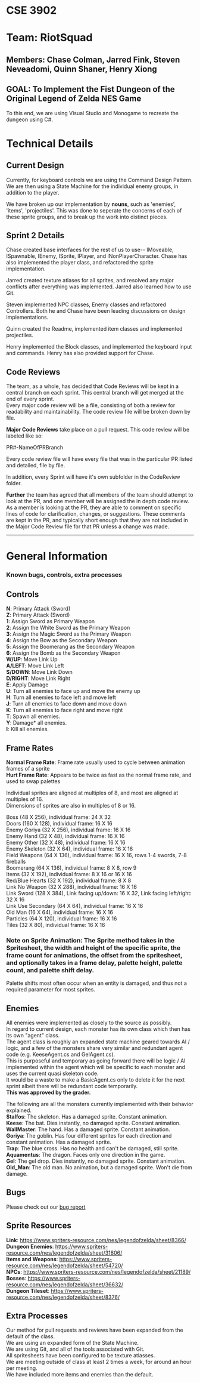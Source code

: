 # CSE 3902  
# Team: RiotSquad  
## Members: Chase Colman, Jarred Fink, Steven Neveadomi, Quinn Shaner, Henry Xiong  
  
## GOAL: To Implement the Fist Dungeon of the Original Legend of Zelda NES Game  
  
To this end, we are using Visual Studio and Monogame to recreate the dungeon using C#.   
  
# Technical Details  
  
## Current Design  
  
Currently, for keyboard controls we are using the Command Design Pattern.  
We are then using a State Machine for the individual enemy groups, in addition to the player.   
  
We have broken up our implementation by __nouns__, such as 'enemies', 'items', 'projectiles'. This was done to seperate the concerns of each of these sprite groups, and to break up the work into distinct pieces.  
  
## Sprint 2 Details  
  
Chase created base interfaces for the rest of us to use-- IMoveable, ISpawnable, IEnemy, ISprite, IPlayer, and INonPlayerCharacter. Chase has also implemented the player class, and refactored the sprite implementation.  
  
Jarred created texture atlases for all sprites, and resolved any major conflicts after everything was implemented. Jarred also learned how to use Git.  
  
Steven implemented NPC classes, Enemy classes and refactored Controllers. Both he and Chase have been leading discussions on design implementations.  
  
Quinn created the Readme, implemented item classes and implemented projectiles.   
  
Henry implemented the Block classes, and implemented the keyboard input and commands. Henry has also provided support for Chase.  
  
## Code Reviews  
  
The team, as a whole, has decided that Code Reviews will be kept in a central branch on each sprint. This central branch will get merged at the end of every sprint.  
Every major code review will be a file, consisting of both a review for readability and maintainability. The code review file will be broken down by file.  
  
__Major Code Reviews__ take place on a pull request. This code review will be labeled like so:  
  
PR#-NameOfPRBranch  
  
Every code review file will have every file that was in the particular PR listed and detailed, file by file.   
  
In addition, every Sprint will have it's own subfolder in the CodeReview folder.   
  
__Further__ the team has agreed that all members of the team should attempt to look at the PR, and one member will be assigned the in depth code review. As a member is looking at the PR, they are able to comment on specific lines of code for clarification, changes, or suggestions. These comments are kept in the PR, and typically short enough that they are not included in the Major Code Review file for that PR unless a change was made.  
  
----
# General Information  
### Known bugs, controls, extra processes  
  
## Controls  
  
__N__: Primary Attack (Sword)   
__Z__: Primary Attack (Sword)  
__1__: Assign Sword as Primary Weapon  
__2__: Assign the White Sword as the Primary Weapon  
__3__: Assign the Magic Sword as the Primary Weapon  
__4__: Assign the Bow as the Secondary Weapon  
__5__: Assign the Boomerang as the Secondary Weapon  
__6__: Assign the Bomb as the Secondary Weapon  
__W/UP__: Move Link Up  
__A/LEFT__: Move Link Left  
__S/DOWN__: Move Link Down  
__D/RIGHT__:  Move Link Right  
__E__: Apply Damage  
__U__: Turn all enemies to face up and move the enemy up   
__H__: Turn all enemies to face left and move left  
__J__: Turn all enemies to face down and move down  
__K__: Turn all enemies to face right and move right  
__T__: Spawn all enemies.  
__Y__: Damage* all enemies.  
__I__: Kill all enemies.  
  
  
## Frame Rates  
__Normal Frame Rate__: Frame rate usually used to cycle between animation frames of a sprite  
__Hurt Frame Rate__: Appears to be twice as fast as the normal frame rate, and used to swap palettes  
  
Individual sprites are aligned at multiples of 8, and most are aligned at multiples of 16.   
Dimensions of sprites are also in multiples of 8 or 16.   
  
Boss (48 X 256), individual frame: 24 X 32  
Doors (160 X 128), individual frame: 16 X 16  
Enemy Goriya (32 X 256), individual frame: 16 X 16  
Enemy Hand (32 X 48), individual frame: 16 X 16  
Enemy Other (32 X 48), individual frame: 16 X 16  
Enemy Skeleton (32 X 64), individual frame: 16 X 16  
Field Weapons (64 X 136), individual frame: 16 X 16, rows 1-4 swords, 7-8 fireballs  
	Boomerang (64 X 136), individual frame: 8 X 8, row 9  
Items (32 X 192), individual frame: 8 X 16 or 16 X 16  
Red/Blue Hearts (32 X 192), individual frame: 8 X 8  
Link No Weapon (32 X 288), individual frame: 16 X 16  
Link Sword (128 X 384), Link facing up/down: 16 X 32, Link facing left/right: 32 X 16  
Link Use Secondary (64 X 64), individual frame: 16 X 16  
Old Man (16 X 64), individual frame: 16 X 16  
Particles (64 X 120), individual frame: 16 X 16  
Tiles (32 X 80), individual frame: 16 X 16  
  
  ### Note on Sprite Animation: The Sprite method takes in the Spritesheet, the width and height of the specific sprite, the frame count for animations, the offset from the spritesheet, and optionally takes in a frame delay, palette height, palette count, and palette shift delay.   
  Palette shifts most often occur when an entity is damaged, and thus not a required parameter for most sprites. 

## Enemies  
All enemies were implemented as closely to the source as possibly.   
In regard to current design, each monster has its own class which then has its own "agent" class.   
The agent class is roughly an expanded state machine geared towards AI / logic, and a few of the monsters share very similar and redundant agent code (e.g. KeeseAgent.cs and GelAgent.cs).  
This is purposeful and temporary as going forward there will be logic / AI implemented within the agent which will be specific to each monster and uses the current quasi skeleton code.   
It would be a waste to make a BasicAgent.cs only to delete it for the next sprint albeit there will be redundant code temporarily.  
__This was approved by the grader.__  
   
The following are all the monsters currently implemented with their behavior explained.  
__Stalfos__: The skeleton. Has a damaged sprite. Constant animation.  
__Keese__: The bat. Dies instantly, no damaged sprite. Constant animation.  
__WallMaster__: The hand. Has a damaged sprite. Constant animation.  
__Goriya__: The goblin. Has four different sprites for each direction and constant animation. Has a damaged sprite.  
__Trap__: The blue cross. Has no health and can't be damaged, still sprite.  
__Aquamentus__: The dragon. Faces only one direction in the game.  
__Gel__: The gel drop. Dies instantly, no damaged sprite. Constant animation.  
__Old_Man__: The old man. No animation, but a damaged sprite. Won't die from damage.  
  
## Bugs
Please check out our [bug report](bugs.md)
    
  
## Sprite Resources  
  
__Link__: https://www.spriters-resource.com/nes/legendofzelda/sheet/8366/  
__Dungeon Enemies__:  https://www.spriters-resource.com/nes/legendofzelda/sheet/31806/  
__Items and Weapons__: https://www.spriters-resource.com/nes/legendofzelda/sheet/54720/  
__NPCs__: https://www.spriters-resource.com/nes/legendofzelda/sheet/21189/  
__Bosses__: https://www.spriters-resource.com/nes/legendofzelda/sheet/36632/  
__Dungeon Tileset__: https://www.spriters-resource.com/nes/legendofzelda/sheet/8376/  
  
    
## Extra Processes  
  
Our method for pull requests and reviews have been expanded from the default of the class.   
We are using an expanded form of the State Machine.  
We are using Git, and all of the tools associated with Git.   
All spritesheets have been configured to be texture atlasses.   
We are meeting outside of class at least 2 times a week, for around an hour per meeting.  
We have included more items and enemies than the default.  

